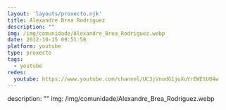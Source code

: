 ```yaml
---
layout: 'layouts/proxecto.njk'
title: Alexandre Brea Rodríguez
description: ""
img: /img/comunidade/Alexandre_Brea_Rodriguez.webp
date: 2012-10-15 09:51:58
platform: youtube
type: proxecto
tags:
  - youtube
redes:
  youtube: https://www.youtube.com/channel/UC3jVnodG1juXuYrEWEtU04w
---
```

description: ""
img: /img/comunidade/Alexandre_Brea_Rodriguez.webp
